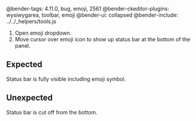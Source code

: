 
@bender-tags: 4.11.0, bug, emoji, 2561
@bender-ckeditor-plugins: wysiwygarea, toolbar, emoji
@bender-ui: collapsed
@bender-include: ../../_helpers/tools.js

1. Open emoji dropdown.
2. Move cursor over emoji icon to show up status bar at the bottom of the panel.

## Expected

Status bar is fully visible including emoji symbol.

## Unexpected

Status bar is cut off from the bottom.
